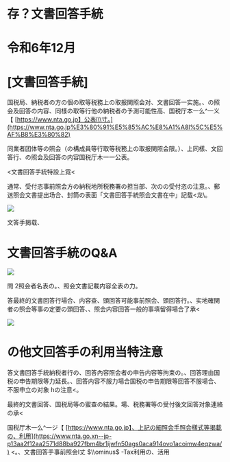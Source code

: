 # 存？文書回答手統

# 令和6年12月

# \[文書回答手統\]

国税局、納税者の方の個の取等税務上の取报関照会对、文書回答一实施。、の照会及回答の内容、同樣の取等行他の納税者の予測可能性高、国税厅本一么^一义【 [https://www.nta.go.jp】公表l\\寸。](https://www.nta.go.jp%E3%80%91%E5%85%AC%E8%A1%A8l%5C%E5%AF%B8%E3%80%82)

同業者团体等の照会（の構成員等行取等税務上の取报関照会限。）、上同樣、文回答行、の照会及回答の内容国税厅木一一公表。

<文書回答手統特設上霓<

通常、受付恣事前照会方の納税地所税務署の担当部、次のの受付恣の注意。、郵送照会文書提出场合、封筒の表面「文書回答手統照会文書在中」記载<龙\\。

![](https://www.nta.go.jp/tmp/e3736808-a06d-4b54-949e-dcfd7aa39c2b/images/dfe6623778a28e56135d1a9626784745eb11215c185b95e521421d10d3fabe54.jpg)

文答手揭载、

# 文書回答手統のQ&A

![](https://www.nta.go.jp/tmp/e3736808-a06d-4b54-949e-dcfd7aa39c2b/images/7002579c1fd1840525c458c7b475cf06ca76e3faeab2af26c1ec01b61a464799.jpg)

問 2照会者名表の。、照会文書記載内容全表の力。

答最終的文書回答行場合、内容查、頭回答可能事前照会、頭回答行。、实地確関者の照会等事の定要の頭回答、、照会内容回答一般的事填留得場合了承<

![](https://www.nta.go.jp/tmp/e3736808-a06d-4b54-949e-dcfd7aa39c2b/images/79601755b582bfe62fe2ac6b69149ea7087fcfa96ffc621c8f90ad9e0db4bce1.jpg)

# の他文回答手の利用当特注意

答文書回答手統納税者行の、回答內容照会者の申告内容等拘束の。、回答理由国税の申告期限等力延長。、回答内容不服力場合国税の申告期限等回答不服場合、不服申立の对象 hの注意<。

最終的文書回答、国税局等の蜜查の結果。場、税務署等の受付後文回答对象連絡 の承<

国税厅木一么^一ジ【 [https://www.nta.go.jp】、上記の細照会手照会樣式等揭載の、利用](https://www.nta.go.xn--jp-p13aa2f12aa2571d88ba927fbm4br1ijwfn50ags0aca914ovo1acoimw4eqzwa/) <。、文書回答手事前照会I丈 $\\ominus$ -Tax利用の、活用